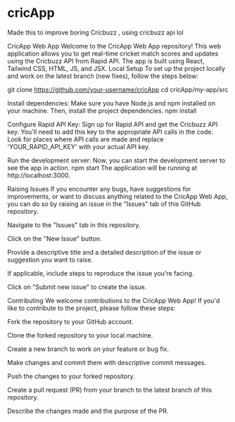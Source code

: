 # cricApp
Made this to improve boring Cricbuzz ,  using cricbuzz api lol 

CricApp Web App
Welcome to the CricApp Web App repository! This web application allows you to get real-time cricket match scores and updates using the Cricbuzz API from Rapid API. The app is built using React, Tailwind CSS, HTML, JS, and JSX.
Local Setup
To set up the project locally and work on the latest branch (new fixes), follow the steps below:

git clone https://github.com/your-username/cricApp
cd cricApp/my-app/src

Install dependencies: Make sure you have Node.js and npm installed on your machine. Then, install the project dependencies.
npm install

Configure Rapid API Key: Sign up for Rapid API and get the Cricbuzz API key. You'll need to add this key to the appropriate API calls in the code. Look for places where API calls are made and replace 'YOUR_RAPID_API_KEY' with your actual API key.

Run the development server: Now, you can start the development server to see the app in action.
npm start
The application will be running at http://localhost:3000.

Raising Issues
If you encounter any bugs, have suggestions for improvements, or want to discuss anything related to the CricApp Web App, you can do so by raising an issue in the "Issues" tab of this GitHub repository.

Navigate to the "Issues" tab in this repository.

Click on the "New Issue" button.

Provide a descriptive title and a detailed description of the issue or suggestion you want to raise.

If applicable, include steps to reproduce the issue you're facing.

Click on "Submit new issue" to create the issue.

Contributing
We welcome contributions to the CricApp Web App! If you'd like to contribute to the project, please follow these steps:

Fork the repository to your GitHub account.

Clone the forked repository to your local machine.

Create a new branch to work on your feature or bug fix.

Make changes and commit them with descriptive commit messages.

Push the changes to your forked repository.

Create a pull request (PR) from your branch to the latest branch of this repository.

Describe the changes made and the purpose of the PR.

